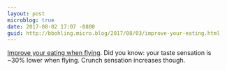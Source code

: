 ```yaml
---
layout: post
microblog: true
date: 2017-08-02 17:07 -0800
guid: http://bbohling.micro.blog/2017/08/03/improve-your-eating.html
---
```

[Improve your eating when flying](https://overcast.fm/+JSmGgzC0M/44:40). Did you know: your taste sensation is ~30% lower when flying. Crunch sensation increases though.
